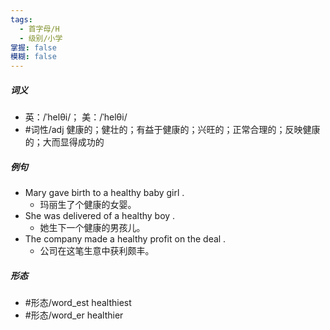 ```yaml
---
tags:
  - 首字母/H
  - 级别/小学
掌握: false
模糊: false
---
```

##### 词义
- 英：/ˈhelθi/； 美：/ˈhelθi/
- #词性/adj  健康的；健壮的；有益于健康的；兴旺的；正常合理的；反映健康的；大而显得成功的
##### 例句
- Mary gave birth to a healthy baby girl .
	- 玛丽生了个健康的女婴。
- She was delivered of a healthy boy .
	- 她生下一个健康的男孩儿。
- The company made a healthy profit on the deal .
	- 公司在这笔生意中获利颇丰。
##### 形态
- #形态/word_est healthiest
- #形态/word_er healthier
